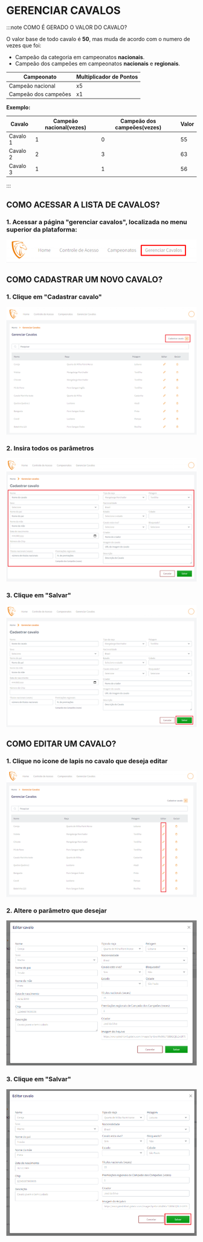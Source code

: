 # GERENCIAR CAVALOS

:::note COMO É GERADO O VALOR DO CAVALO?

O valor base de todo cavalo é **50**, mas muda de acordo com o numero de vezes que foi:

- Campeão da categoria em campeonatos **nacionais**.
- Campeão dos campeões em campeonatos **nacionais** e **regionais**.

| Campeonato | Multiplicador de **Pontos** |
| ---------- | --------------------------- |
| Campeão nacional | x5 |
| Campeão dos campeões | x1 |

**Exemplo:**

| Cavalo | Campeão nacional(vezes) | Campeão dos campeões(vezes) | Valor |
| ------ | ----------------------- | --------------------------- | ----- |
| Cavalo 1 | 1 | 0 | 55 |
| Cavalo 2 | 2 | 3 | 63 |
| Cavalo 3 | 1 | 1 | 56 |

:::

## COMO ACESSAR A LISTA DE CAVALOS?

### 1. Acessar a página "gerenciar cavalos", localizada no menu superior da plataforma: 

![Login](/img/backoffice/home.png)

## COMO CADASTRAR UM NOVO CAVALO?

### 1. Clique em "Cadastrar cavalo"

![Login](/img/backoffice/cavalo1.png)

### 2. Insira todos os parâmetros

![Login](/img/backoffice/cavalo2.png)

### 3. Clique em "Salvar"

![Login](/img/backoffice/cavalo3.png)

## COMO EDITAR UM CAVALO?

### 1. Clique no icone de lapis no cavalo que deseja editar

![Login](/img/backoffice/cavalo4.png)

### 2. Altere o parâmetro que desejar

![Login](/img/backoffice/cavalo5.png)

### 3. Clique em "Salvar" 

![Login](/img/backoffice/cavalo6.png)